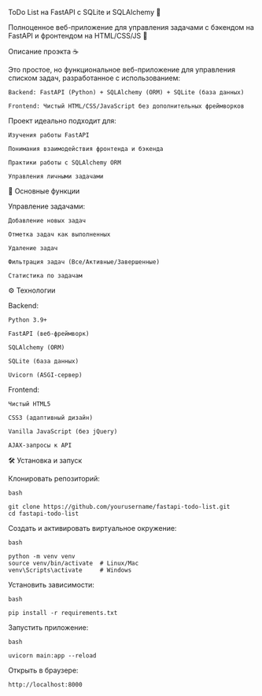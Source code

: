 ToDo List на FastAPI с SQLite и SQLAlchemy 🐍

Полноценное веб-приложение для управления задачами с бэкендом на FastAPI и фронтендом на HTML/CSS/JS 📝

Описание проэкта ☕

Это простое, но функциональное веб-приложение для управления списком задач, разработанное с использованием:

    Backend: FastAPI (Python) + SQLAlchemy (ORM) + SQLite (база данных)

    Frontend: Чистый HTML/CSS/JavaScript без дополнительных фреймворков

Проект идеально подходит для:

    Изучения работы FastAPI

    Понимания взаимодействия фронтенда и бэкенда

    Практики работы с SQLAlchemy ORM

    Управления личными задачами

🚀 Основные функции

Управление задачами:

    Добавление новых задач

    Отметка задач как выполненных

    Удаление задач

    Фильтрация задач (Все/Активные/Завершенные)

    Статистика по задачам

⚙️ Технологии

Backend:

    Python 3.9+

    FastAPI (веб-фреймворк)

    SQLAlchemy (ORM)

    SQLite (база данных)

    Uvicorn (ASGI-сервер)

Frontend:

    Чистый HTML5

    CSS3 (адаптивный дизайн)

    Vanilla JavaScript (без jQuery)

    AJAX-запросы к API

🛠️ Установка и запуск

Клонировать репозиторий:

    bash

    git clone https://github.com/yourusername/fastapi-todo-list.git
    cd fastapi-todo-list

Создать и активировать виртуальное окружение:

    bash

    python -m venv venv
    source venv/bin/activate  # Linux/Mac
    venv\Scripts\activate     # Windows

Установить зависимости:

    bash

    pip install -r requirements.txt

Запустить приложение:

    bash

    uvicorn main:app --reload

Открыть в браузере:

    http://localhost:8000
